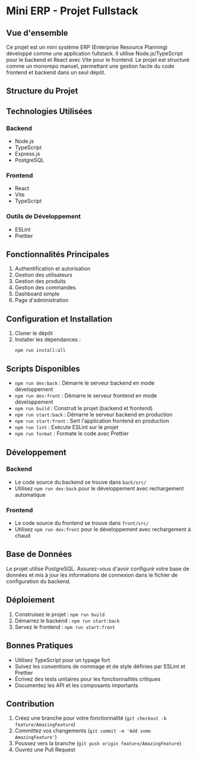 # Mini ERP - Projet Fullstack

## Vue d'ensemble

Ce projet est un mini système ERP (Enterprise Resource Planning) développé comme une application fullstack. Il utilise Node.js/TypeScript pour le backend et React avec Vite pour le frontend. Le projet est structuré comme un monorepo manuel, permettant une gestion facile du code frontend et backend dans un seul dépôt.

## Structure du Projet

## Technologies Utilisées

### Backend

- Node.js
- TypeScript
- Express.js
- PostgreSQL

### Frontend

- React
- Vite
- TypeScript

### Outils de Développement

- ESLint
- Prettier

## Fonctionnalités Principales

1. Authentification et autorisation
2. Gestion des utilisateurs
3. Gestion des produits
4. Gestion des commandes
5. Dashboard simple
6. Page d'administration

## Configuration et Installation

1. Cloner le dépôt
2. Installer les dépendances :
   ```
   npm run install:all
   ```

## Scripts Disponibles

- `npm run dev:back` : Démarre le serveur backend en mode développement
- `npm run dev:front` : Démarre le serveur frontend en mode développement
- `npm run build` : Construit le projet (backend et frontend)
- `npm run start:back` : Démarre le serveur backend en production
- `npm run start:front` : Sert l'application frontend en production
- `npm run lint` : Exécute ESLint sur le projet
- `npm run format` : Formate le code avec Prettier

## Développement

### Backend

- Le code source du backend se trouve dans `back/src/`
- Utilisez `npm run dev:back` pour le développement avec rechargement automatique

### Frontend

- Le code source du frontend se trouve dans `front/src/`
- Utilisez `npm run dev:front` pour le développement avec rechargement à chaud

## Base de Données

Le projet utilise PostgreSQL. Assurez-vous d'avoir configuré votre base de données et mis à jour les informations de connexion dans le fichier de configuration du backend.

## Déploiement

1. Construisez le projet : `npm run build`
2. Démarrez le backend : `npm run start:back`
3. Servez le frontend : `npm run start:front`

## Bonnes Pratiques

- Utilisez TypeScript pour un typage fort
- Suivez les conventions de nommage et de style définies par ESLint et Prettier
- Écrivez des tests unitaires pour les fonctionnalités critiques
- Documentez les API et les composants importants

## Contribution

1. Créez une branche pour votre fonctionnalité (`git checkout -b feature/AmazingFeature`)
2. Committez vos changements (`git commit -m 'Add some AmazingFeature'`)
3. Poussez vers la branche (`git push origin feature/AmazingFeature`)
4. Ouvrez une Pull Request
